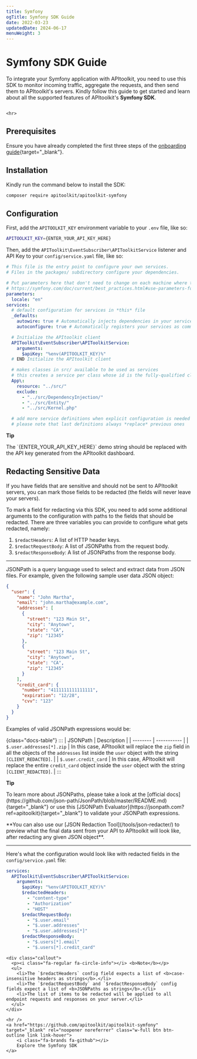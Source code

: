 ```yaml
---
title: Symfony
ogTitle: Symfony SDK Guide
date: 2022-03-23
updatedDate: 2024-06-17
menuWeight: 3
---
```


# Symfony SDK Guide

To integrate your Symfony application with APItoolkit, you need to use this SDK to monitor incoming traffic, aggregate the requests, and then send them to APItoolkit's servers. Kindly follow this guide to get started and learn about all the supported features of APItoolkit's **Symfony SDK**.

```=html

<hr>
```

## Prerequisites

Ensure you have already completed the first three steps of the [onboarding guide](/docs/onboarding/){target="\_blank"}.

## Installation

Kindly run the command below to install the SDK:

```sh
composer require apitoolkit/apitoolkit-symfony
```

## Configuration

First, add the `APITOOLKIT_KEY` environment variable to your `.env` file, like so:

```sh
APITOOLKIT_KEY={ENTER_YOUR_API_KEY_HERE}
```

Then, add the `APIToolkit\EventSubscriber\APIToolkitService` listener and API Key to your `config/service.yaml` file, like so:

```yaml
# This file is the entry point to configure your own services.
# Files in the packages/ subdirectory configure your dependencies.

# Put parameters here that don't need to change on each machine where the app is deployed
# https://symfony.com/doc/current/best_practices.html#use-parameters-for-application-configuration
parameters:
  locale: "en"
services:
  # default configuration for services in *this* file
  _defaults:
    autowire: true # Automatically injects dependencies in your services.
    autoconfigure: true # Automatically registers your services as commands, event subscribers, etc.

  # Initialize the APItoolkit client
  APIToolkit\EventSubscriber\APIToolkitService:
    arguments:
      $apiKey: "%env(APITOOLKIT_KEY)%"
  # END Initialize the APItoolkit client

  # makes classes in src/ available to be used as services
  # this creates a service per class whose id is the fully-qualified class name
  App\:
    resource: "../src/"
    exclude:
      - "../src/DependencyInjection/"
      - "../src/Entity/"
      - "../src/Kernel.php"

  # add more service definitions when explicit configuration is needed
  # please note that last definitions always *replace* previous ones
```

<div class="callout">
  <p><i class="fa-regular fa-lightbulb"></i> <b>Tip</b></p>
  <p>The `{ENTER_YOUR_API_KEY_HERE}` demo string should be replaced with the API key generated from the APItoolkit dashboard.</p>
</div>

## Redacting Sensitive Data

If you have fields that are sensitive and should not be sent to APItoolkit servers, you can mark those fields to be redacted (the fields will never leave your servers).

To mark a field for redacting via this SDK, you need to add some additional arguments to the configuration with paths to the fields that should be redacted. There are three variables you can provide to configure what gets redacted, namely:

1. `$redactHeaders`: A list of HTTP header keys.
2. `$redactRequestBody`: A list of JSONPaths from the request body.
3. `$redactResponseBody`: A list of JSONPaths from the response body.

<hr />
JSONPath is a query language used to select and extract data from JSON files. For example, given the following sample user data JSON object:

```json
{
  "user": {
    "name": "John Martha",
    "email": "john.martha@example.com",
    "addresses": [
      {
        "street": "123 Main St",
        "city": "Anytown",
        "state": "CA",
        "zip": "12345"
      },
      {
        "street": "123 Main St",
        "city": "Anytown",
        "state": "CA",
        "zip": "12345"
      }
    ],
    "credit_card": {
      "number": "4111111111111111",
      "expiration": "12/28",
      "cvv": "123"
    }
  }
}
```

Examples of valid JSONPath expressions would be:

{class="docs-table"}
:::
| JSONPath | Description |
| -------- | ----------- |
| `$.user.addresses[*].zip` | In this case, APItoolkit will replace the `zip` field in all the objects of the `addresses` list inside the `user` object with the string `[CLIENT_REDACTED]`. |
| `$.user.credit_card` | In this case, APItoolkit will replace the entire `credit_card` object inside the `user` object with the string `[CLIENT_REDACTED]`. |
:::

<div class="callout">
  <p><i class="fa-regular fa-lightbulb"></i> <b>Tip</b></p>
  <p>To learn more about JSONPaths, please take a look at the [official docs](https://github.com/json-path/JsonPath/blob/master/README.md){target="_blank"} or use this [JSONPath Evaluator](https://jsonpath.com?ref=apitoolkit){target="_blank"} to validate your JSONPath expressions. </p>
  <p>**You can also use our [JSON Redaction Tool](/tools/json-redacter/) <i class="fa-regular fa-screwdriver-wrench"></i> to preview what the final data sent from your API to APItoolkit will look like, after redacting any given JSON object**.</p>
</div>
<hr />

Here's what the configuration would look like with redacted fields in the `config/service.yaml` file:

```yaml
services:
  APIToolkit\EventSubscriber\APIToolkitService:
    arguments:
      $apiKey: "%env(APITOOLKIT_KEY)%"
      $redactedHeaders:
        - "content-type"
        - "Authorization"
        - "HOST"
      $redactRequestBody:
        - "$.user.email"
        - "$.user.addresses"
        - "$.user.addresses[*]"
      $redactResponseBody:
        - "$.users[*].email"
        - "$.users[*].credit_card"
```

```=html
<div class="callout">
  <p><i class="fa-regular fa-circle-info"></i> <b>Note</b></p>
  <ul>
    <li>The `$redactHeaders` config field expects a list of <b>case-insensitive headers as strings</b>.</li>
    <li>The `$redactRequestBody` and `$redactResponseBody` config fields expect a list of <b>JSONPaths as strings</b>.</li>
    <li>The list of items to be redacted will be applied to all endpoint requests and responses on your server.</li>
  </ul>
</div>
```

```=html
<hr />
<a href="https://github.com/apitoolkit/apitoolkit-symfony" target="_blank" rel="noopener noreferrer" class="w-full btn btn-outline link link-hover">
    <i class="fa-brands fa-github"></i>
    Explore the Symfony SDK
</a>
```
